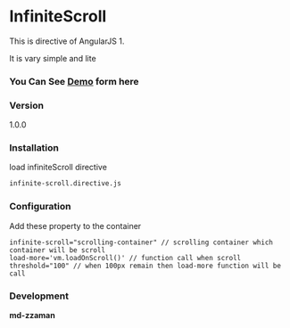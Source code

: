 # InfiniteScroll
This is directive of AngularJS 1.

It is vary simple and lite

### You Can See [Demo] form here
### Version
1.0.0

### Installation
load infiniteScroll directive

```sh
infinite-scroll.directive.js
```
### Configuration
Add these property to the container
```
infinite-scroll="scrolling-container" // scrolling container which container will be scroll
load-more='vm.loadOnScroll()' // function call when scroll
threshold="100" // when 100px remain then load-more function will be call
```

### Development
**md-zzaman**

   [Demo]: <https://mdzzaman.github.io/InfiniteScroll/index.html>
  

